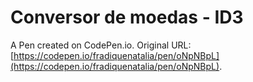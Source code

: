 # Conversor de moedas - ID3

A Pen created on CodePen.io. Original URL: [https://codepen.io/fradiquenatalia/pen/oNpNBpL](https://codepen.io/fradiquenatalia/pen/oNpNBpL).


